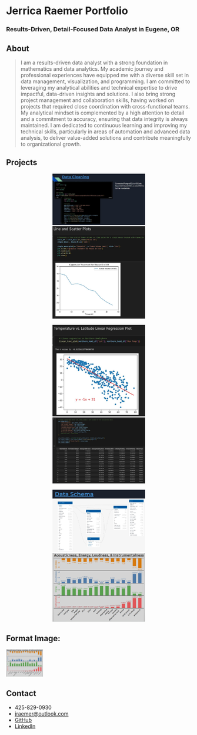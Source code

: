 # Jerrica Raemer Portfolio
### Results-Driven, Detail-Focused Data Analyst in Eugene, OR

## About
> I am a results-driven data analyst with a strong foundation in mathematics and data analytics. My academic journey and professional experiences have equipped me with a diverse skill set in data management, visualization, and programming. I am committed to leveraging my analytical abilities and technical expertise to drive impactful, data-driven insights and solutions. I also bring strong project management and collaboration skills, having worked on projects that required close coordination with cross-functional teams. My analytical mindset is complemented by a high attention to detail and a commitment to accuracy, ensuring that data integrity is always maintained. I am dedicated to continuous learning and improving my technical skills, particularly in areas of automation and advanced data analysis, to deliver value-added solutions and contribute meaningfully to organizational growth.

## Projects
<p align="center">
  <img src="Data_Cleaning_SQL_Python.JPG" width="50%" />
  <img src="Line_Plot_Python.JPG" width="50%" />
</p>

<p align="center">
  <img src="Linear_Regression.JPG" width="50%" />
<img src="Python_Dict.JPG" width="50%" />
</p>

<p align="center">
  <img src="SQL_Table_Schema.JPG" width="50%" />
<img  src="Tableau_Music.JPG" width="50%" />
</p>

## Format Image:
<img src="Tableau_Music.JPG" width="100">

## Contact
+ 425-829-0930
+ jraemer@outlook.com
+ [GitHub](https://github.com/JerricaRaemer)
+ [LinkedIn](https://www.linkedin.com/in/jerrica-raemer/)
